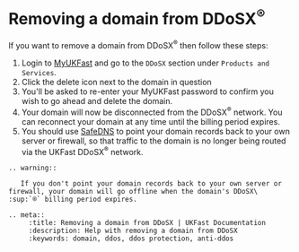 # Removing a domain from DDoSX<sup>®</sup>

If you want to remove a domain from DDoSX<sup>®</sup> then follow these steps:

1. Login to [MyUKFast](https://my.ukfast.co.uk) and go to the `DDoSX` section under `Products and Services`.
2. Click the delete icon next to the domain in question
3. You'll be asked to re-enter your MyUKFast password to confirm you wish to go ahead and delete the domain.
4. Your domain will now be disconnected from the DDoSX<sup>®</sup> network.  You can reconnect your domain at any time until the billing period expires.
5. You should use [SafeDNS](/domains/safedns/index.html) to point your domain records back to your own server or firewall, so that traffic to the domain is no longer being routed via the UKFast DDoSX<sup>®</sup> network.

```eval_rst
.. warning::

   If you don't point your domain records back to your own server or firewall, your domain will go offline when the domain's DDoSX\ :sup:`®` billing period expires.

```


```eval_rst
.. meta::
     :title: Removing a domain from DDoSX | UKFast Documentation
     :description: Help with removing a domain from DDoSX
     :keywords: domain, ddos, ddos protection, anti-ddos
```
